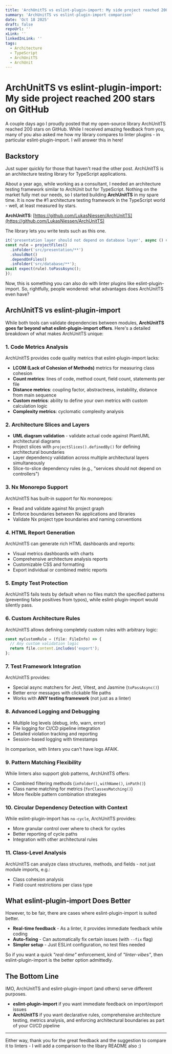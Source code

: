 ```yaml
---
title: 'ArchUnitTS vs eslint-plugin-import: My side project reached 200 stars on GitHub'
summary: 'ArchUnitTS vs eslint-plugin-import comparison'
date: 'Oct 18 2025'
draft: false
repoUrl: ''
xLink: ''
linkedInLink: ''
tags:
  - Architecture
  - TypeScript
  - ArchUnitTS
  - ArchUnit
---
```


# ArchUnitTS vs eslint-plugin-import: My side project reached 200 stars on GitHub

A couple days ago I proudly posted that my open-source library ArchUnitTS reached 200 stars on GitHub. While I received amazing feedback from you, many of you also asked me how my library compares to linter plugins - in particular eslint-plugin-import. I will answer this in here!

## Backstory

Just super quickly for those that haven't read the other post. ArchUnitTS is an architecture testing library for TypeScript applications. 

About a year ago, while working as a consultant, I needed an architecture testing framework similar to ArchUnit but for TypeScript. Nothing on the market fully met our needs, so I started building **ArchUnitTS** in my spare time. It is now the #1 architecture testing framework in the TypeScript world - well, at least measured by stars.

**ArchUnitTS**: [https://github.com/LukasNiessen/ArchUnitTS](https://github.com/LukasNiessen/ArchUnitTS)

The library lets you write tests such as this one.

  ```javascript
it('presentation layer should not depend on database layer', async () => {
  const rule = projectFiles()
    .inFolder('src/presentation/**')
    .shouldNot()
    .dependOnFiles()
    .inFolder('src/database/**');
  await expect(rule).toPassAsync();
});
```

Now, this is something you can also do with linter plugins like eslint-plugin-import. So, rightfully, people wondered: what advantages does ArchUnitTS even have?

## ArchUnitTS vs eslint-plugin-import

While both tools can validate dependencies between modules, **ArchUnitTS goes far beyond what eslint-plugin-import offers**. Here's a detailed breakdown of what makes ArchUnitTS unique:

### 1. Code Metrics Analysis

ArchUnitTS provides code quality metrics that eslint-plugin-import lacks:

- **LCOM (Lack of Cohesion of Methods)** metrics for measuring class cohesion
- **Count metrics**: lines of code, method count, field count, statements per file
- **Distance metrics**: coupling factor, abstractness, instability, distance from main sequence
- **Custom metrics**: ability to define your own metrics with custom calculation logic
- **Complexity metrics**: cyclomatic complexity analysis

### 2. Architecture Slices and Layers

- **UML diagram validation** - validate actual code against PlantUML architectural diagrams
- Project slices with `projectSlices().definedBy()` for defining architectural boundaries
- Layer dependency validation across multiple architectural layers simultaneously
- Slice-to-slice dependency rules (e.g., "services should not depend on controllers")

### 3. Nx Monorepo Support

ArchUnitTS has built-in support for Nx monorepos:

- Read and validate against Nx project graph
- Enforce boundaries between Nx applications and libraries
- Validate Nx project type boundaries and naming conventions

### 4. HTML Report Generation

ArchUnitTS can generate rich HTML dashboards and reports:

- Visual metrics dashboards with charts
- Comprehensive architecture analysis reports
- Customizable CSS and formatting
- Export individual or combined metric reports

### 5. Empty Test Protection

ArchUnitTS fails tests by default when no files match the specified patterns (preventing false positives from typos), while eslint-plugin-import would silently pass.

### 6. Custom Architecture Rules

ArchUnitTS allows defining completely custom rules with arbitrary logic:

```javascript
const myCustomRule = (file: FileInfo) => {
  // Any custom validation logic
  return file.content.includes('export');
};
```

### 7. Test Framework Integration

ArchUnitTS provides:

- Special async matchers for Jest, Vitest, and Jasmine (`toPassAsync()`)
- Better error messages with clickable file paths
- Works with **ANY testing framework** (not just as a linter)

### 8. Advanced Logging and Debugging

- Multiple log levels (debug, info, warn, error)
- File logging for CI/CD pipeline integration
- Detailed violation tracking and reporting
- Session-based logging with timestamps

In comparison, with linters you can't have logs AFAIK.

### 9. Pattern Matching Flexibility

While linters also support glob patterns, ArchUnitTS offers:

- Combined filtering methods (`inFolder()`, `withName()`, `inPath()`)
- Class name matching for metrics (`forClassesMatching()`)
- More flexible pattern combination strategies

### 10. Circular Dependency Detection with Context

While eslint-plugin-import has `no-cycle`, ArchUnitTS provides:

- More granular control over where to check for cycles
- Better reporting of cycle paths
- Integration with other architectural rules

### 11. Class-Level Analysis

ArchUnitTS can analyze class structures, methods, and fields - not just module imports, e.g.:
- Class cohesion analysis
- Field count restrictions per class type

## What eslint-plugin-import Does Better

However, to be fair, there are cases where eslint-plugin-import is suited better.

- **Real-time feedback** - As a linter, it provides immediate feedback while coding
- **Auto-fixing** - Can automatically fix certain issues (with `--fix` flag)
- **Simpler setup** - Just ESLint configuration, no test files needed

So if you want a quick _"real-time"_ enforcement, kind of _"linter-vibes"_, then eslint-plugin-import is the better option admittedly.

## The Bottom Line

IMO, ArchUnitTS and eslint-plugin-import (and others) serve different purposes.

- **eslint-plugin-import** if you want immediate feedback on import/export issues
- **ArchUnitTS** if you want declarative rules, comprehensive architecture testing, metrics analysis, and enforcing architectural boundaries as part of your CI/CD pipeline

---

Either way, thank you for the great feedback and the suggestion to compare it to linters - I will add a comparison to the libary README also :)
